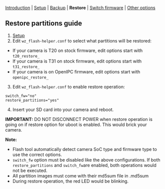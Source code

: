 [Introduction](README.md) | [Setup](README_setup.md) | [Backup](README_backup.md) | **Restore** | [Switch firmware](README_switch_fw.md) | [Other options](README_boot_img_next_boot.md)

## Restore partitions guide

1. [Setup](README_setup.md)
2. Edit `wz_flash-helper.conf` to select what partitions will be restored:
- If your camera is T20 on stock firmware, edit options start with `t20_restore_`
- If your camera is T31 on stock firmware, edit options start with `t31_restore_`
- If your camera is on OpenIPC firmware, edit options start with `openipc_restore_`
3. Edit `wz_flash-helper.conf` to enable restore operation:
```
switch_fw="no"
restore_partitions="yes"
```
4. Insert your SD card into your camera and reboot.



**IMPORTANT:** DO NOT DISCONNECT POWER when restore operation is going on if restore option for uboot is enabled. This would brick your camera.

**Note:**
- Flash tool automatically detect camera SoC type and firmware type to use the correct options.
- `switch_fw` option must be disabled like the above configurations. If both `restore_partitions` and `switch_fw`are enabled, both operations would not be executed.
- All partition images must come with their md5sum file in <partition image>.md5sum
- During restore operation, the red LED would be blinking.
